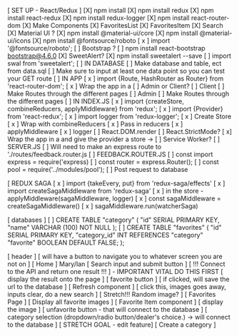 [ SET UP - React/Redux ]
    [X] npm install
    [X] npm install redux 
    [X] npm install react-redux
    [X] npm install redux-logger
    [X] npm install react-router-dom
    [X] Make Components
        [X] FavoritesList
        [X] FavoritesItem
        [X] Search
    [X] Material UI ?
        [X] npm install @material-ui/core
        [X] npm install @material-ui/icons
        [X] npm install @fontsource/roboto
            [ x ] import '@fontsource/roboto';
    [  ] Bootstrap ?
        [  ] npm install react-bootstrap bootstrap@4.6.0
    [X] SweetAlert?
        [X] npm install sweetalert --save
        [ ] import swal from 'sweetalert';
    [  ] IN DATABASE
        [  ] Make database and table, ect from data.sql
        [  ] Make sure to input at least one data point so you can test your GET route
    [ ] IN APP
        [ x ] import {Route, HashRouter as Router} from 'react-router-dom';
        [ x ] Wrap the app in a <Router>
        [ ] Admin or Client?
            [ ] Client
                [ ] Make Routes through the different pages
            [ ] Admin
                [ ] Make Routes through the different pages
    [  ] IN INDEX.JS 
        [ x ] import {createStore, combineReducers, applyMiddleware} from 'redux';
        [ x ] import {Provider} from 'react-redux';
        [ x ] import logger from 'redux-logger';
        [ x ] Create Store
            [ x ] Wrap with combineReducers
                [ x ] Pass in reducers
            [ x ] applyMiddleware
                [ x ] logger
        [  ] React.DOM.render
            [  ] React.StrictMode?
            [ x] Wrap the app in a <Provider> and give the provider a store -> <Provider store={store}>
            [  ] Service Worker?
    [  ] SERVER.JS
        [  ] Will need to make an express route to './routes/feedback.router.js
    [ ] FEEDBACK.ROUTER.JS
        [  ] const import express = require('express)
        [  ] const router = express.Router();
        [  ] const pool = require('../modules/pool');
        [  ] Post request to database

[ REDUX SAGA
   [ x ] import {takeEvery, put} from 'redux-saga/effects'
   [ x ] import createSagaMiddleware from 'redux-saga'
      [ x ] in the store - applyMiddleware(sagaMiddleware, logger)
   [ x ] const sagaMiddleware = createSagaMiddleware()
   [ x ] sagaMiddleware.run(watcherSaga)

[ databases ]
    [ ] CREATE TABLE "category" (
        "id" SERIAL PRIMARY KEY,
        "name" VARCHAR (100) NOT NULL
);
    [ ] CREATE TABLE "favorites" (
        "id" SERIAL PRIMARY KEY,
        "category_id" INT REFERENCES "category"
        "favorite" BOOLEAN DEFAULT FALSE;
);

[ header ]
    [ will have a button to navigate you to whatever screen you are not on ]
[ Home ] Mary/Ian
    [ Search input and submit button ]
    [ !!! Connect to the API and return one result !!! ] - IMPORTANT VITAL DO THIS FIRST 
    [ display the result onto the page ]
    [ favorite button ] 
        [ if clicked, will save the url to the database ]
    [ Refresh component ]
        [ click this, images goes away, inputs clear, do a new search ]
    [ Stretch!!! Random image? ]
[ Favorites Page ]
    [ Display all favorite images ]
        [ Favorite Item component ]
            [ display the image ]
            [ unfavorite button - that will connect to the database ]
            [ category selection (dropdown/radio button/dealer's choice.) -> will connect to the database ]
           [ STRETCH GOAL - edit feature]
                [ Create a category ]
                